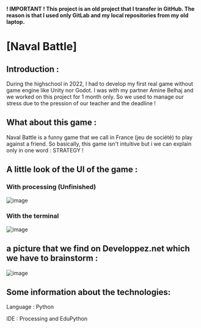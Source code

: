 **! IMPORTANT ! This project is an old project that I transfer in GitHub. The reason is that I used only GitLab and my local repositories from my old laptop.**

#	[Naval Battle]



## Introduction :

During the highschool in 2022, I had to develop my first real game without game engine like Unity nor Godot. 
I was with my partner Amine Belhaj and we worked on this project for 1 month only. 
So we used to manage our stress due to the pression of our teacher and the deadline !


## What about this game :

Naval Battle is a funny game that we call in France (jeu de société) to play against a friend. So basically, this game isn't intuitive but i we can explain only in one word : STRATEGY !


## A little look of the UI of the game :

### With processing (Unfinished)

![image](https://github.com/user-attachments/assets/b7ceecf0-6b50-4612-9ad9-d3eecaaa5d74)

### With the terminal

![image](https://github.com/user-attachments/assets/b6f323d9-5518-4ae6-bfb3-5c0f2094dc8b)


## a picture that we find on Developpez.net which we have to brainstorm :

![image](https://github.com/user-attachments/assets/336c9194-dfd0-4d4a-a18f-15859b46f093)


## Some information about the technologies:

Language : Python

IDE : Processing and EduPython

